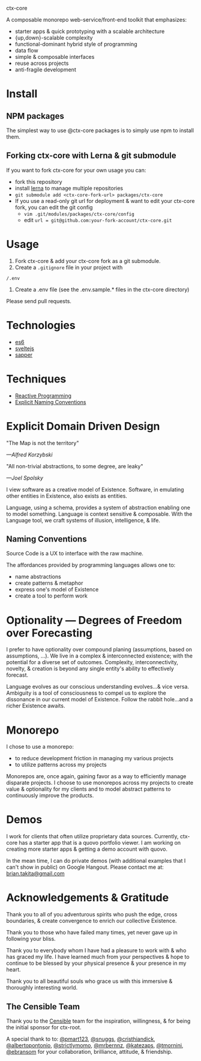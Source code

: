 ctx-core

A composable monorepo web-service/front-end toolkit that emphasizes:

* starter apps & quick prototyping with a scalable architecture
* {up,down}-scalable complexity
* functional-dominant hybrid style of programming
* data flow
* simple & composable interfaces
* reuse across projects
* anti-fragile development

# Install

## NPM packages

The simplest way to use @ctx-core packages is to simply use npm to install them.

## Forking ctx-core with Lerna & git submodule

If you want to fork ctx-core for your own usage you can:

* fork this repository
* install [lerna](https://lerna.js.org/) to manage multiple repositories
* `git submodule add <ctx-core-fork-url> packages/ctx-core`
* If you use a read-only git url for deployment & want to edit your ctx-core fork,
		you can edit the git config
	* `vim .git/modules/packages/ctx-core/config`
	* edit `url = git@github.com:your-fork-account/ctx-core.git`

# Usage

1. Fork ctx-core & add your ctx-core fork as a git submodule.
1. Create a `.gitignore` file in your project with
```shell
/.env
```
1. Create a .env file (see the .env.sample.* files in the ctx-core directory)

Please send pull requests.

# Technologies

* [es6](https://github.com/lukehoban/es6features)
* [sveltejs](https://svelte.technology/)
* [sapper](https://sapper.svelte.technology/)

# Techniques

* [Reactive Programming](https://www.wikiwand.com/en/Reactive_programming)
* [Explicit Naming Conventions](http://www.briantakita.com/posts/naming-conventions/)

# Explicit Domain Driven Design

"The Map is not the territory"

<em>—Alfred Korzybski</em>

"All non-trivial abstractions, to some degree, are leaky"

<em>—Joel Spolsky</em>

I view software as a creative model of Existence. Software, in emulating other entities in Existence, also exists as entities.

Language, using a schema, provides a system of abstraction enabling one to model something.
Language is context sensitive & composable. With the Language tool, we craft systems of illusion, intelligence, & life.

## Naming Conventions

Source Code is a UX to interface with the raw machine.

The affordances provided by programming languages allows one to:

* name abstractions
* create patterns & metaphor
* express one's model of Existence
* create a tool to perform work

# Optionality — Degrees of Freedom over Forecasting

I prefer to have optionality over compound planing (assumptions, based on assumptions, &hellip;).
We live in a complex & interconnected existence; with the potential for a diverse set of outcomes.
Complexity, interconnectivity, novelty, & creation is beyond any single entity's ability to effectively forecast.

Language evolves as our conscious understanding evolves&hellip;& vice versa.
Ambiguity is a tool of consciousness to compel us to explore the dissonance in our current model of Existence.
Follow the rabbit hole&hellip;and a richer Existence awaits.

# Monorepo

I chose to use a monorepo:

* to reduce development friction in managing my various projects
* to utilize patterns across my projects

Monorepos are, once again, gaining favor as a way to efficiently manage disparate projects.
I choose to use monorepos across my projects to create value & optionality for my clients and to model abstract patterns to continuously improve the products.

# Demos

I work for clients that often utilize proprietary data sources. Currently, ctx-core has a starter app that is a quovo portfolio viewer.
I am working on creating more starter apps & getting a demo account with quovo.

In the mean time, I can do private demos (with additional examples that I can't show in public) on Google Hangout. Please contact me at: <a href="mailto:brian.takita+ctx-core@gmail.com?subject=ctx-core">brian.takita@gmail.com</a>

# Acknowledgements & Gratitude

Thank you to all of you adventurous spirits who push the edge, cross boundaries, & create convergence to enrich our collective Existence.

Thank you to those who have failed many times, yet never gave up in following your bliss.

Thank you to everybody whom I have had a pleasure to work with & who has graced my life.
I have learned much from your perspectives & hope to continue to be blessed by your physical presence & your presence in my heart.

Thank you to all beautiful souls who grace us with this immersive & thoroughly interesting world.

## The Censible Team

Thank you to the [Censible](http://censible.co) team for the inspiration, willingness, & for being the initial sponsor for ctx-root.

A special thank to to:
[@pmart123](https://github.com/pmart123),
[@snuggs](https://github.com/snuggs),
[@cristhiandick](https://github.com/cristhiandick),
[@albertopontonio](https://github.com/albertopontonio),
[@strictlymomo](https://github.com/strictlymomo),
[@mrbernnz](https://github.com/mrbernnz),
[@katezaps](https://github.com/katezaps),
[@tmornini](https://github.com/tmornini),
[@ebransom](https://github.com/ebransom)
for your collaboration, brilliance, attitude, & friendship.